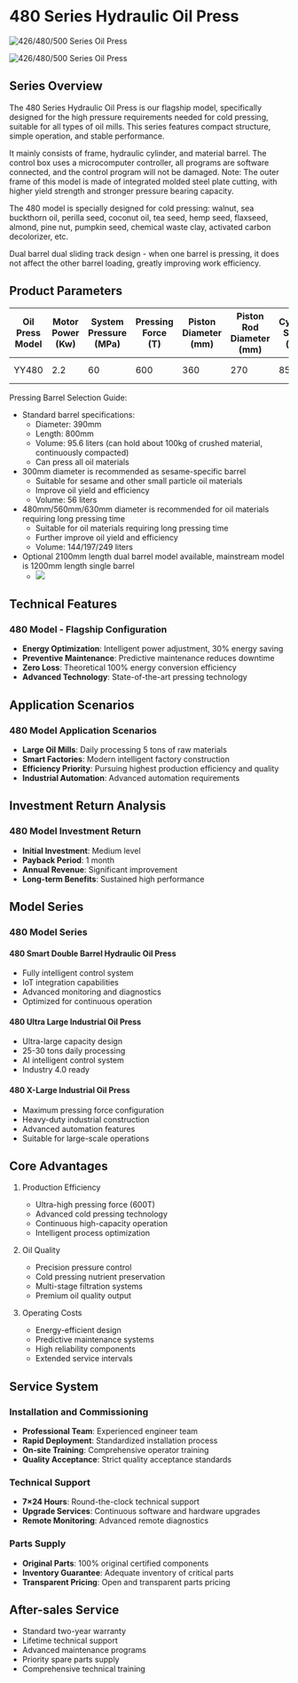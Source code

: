 # 480 Series Hydraulic Oil Press

![426/480/500 Series Oil Press](/images/355-500-series.jpg)

![426/480/500 Series Oil Press](https://i.postimg.cc/B37vQBfQ/202509021407809.png?dl=1)

## Series Overview

The 480 Series Hydraulic Oil Press is our flagship model, specifically designed for the high pressure requirements needed for cold pressing, suitable for all types of oil mills. This series features compact structure, simple operation, and stable performance.

It mainly consists of frame, hydraulic cylinder, and material barrel. The control box uses a microcomputer controller, all programs are software connected, and the control program will not be damaged. Note: The outer frame of this model is made of integrated molded steel plate cutting, with higher yield strength and stronger pressure bearing capacity.

The 480 model is specially designed for cold pressing: walnut, sea buckthorn oil, perilla seed, coconut oil, tea seed, hemp seed, flaxseed, almond, pine nut, pumpkin seed, chemical waste clay, activated carbon decolorizer, etc.

Dual barrel dual sliding track design - when one barrel is pressing, it does not affect the other barrel loading, greatly improving work efficiency.

## Product Parameters

| Oil Press Model | Motor Power (Kw) | System Pressure (MPa) | Pressing Force (T) | Piston Diameter (mm) | Piston Rod Diameter (mm) | Cylinder Stroke (mm) | Barrel Inner Diameter (mm) | Barrel Height (mm) | Oil Press Weight (KG) | Total Weight (T) | External Dimensions (mm) |
|----------------|------------------|----------------------|-------------------|---------------------|------------------------|---------------------|---------------------------|-------------------|---------------------|-----------------|-------------------------|
| YY480          | 2.2              | 60                   | 600               | 360                 | 270                    | 850                 | 390                       | 800               | 5-100               | 2.6-3.3         | 1200×1200×2700          |

Pressing Barrel Selection Guide:
+ Standard barrel specifications:
  - Diameter: 390mm
  - Length: 800mm
  - Volume: 95.6 liters (can hold about 100kg of crushed material, continuously compacted)
  - Can press all oil materials
+ 300mm diameter is recommended as sesame-specific barrel
    - Suitable for sesame and other small particle oil materials
    - Improve oil yield and efficiency
    - Volume: 56 liters
+ 480mm/560mm/630mm diameter is recommended for oil materials requiring long pressing time
    - Suitable for oil materials requiring long pressing time
    - Further improve oil yield and efficiency
    - Volume: 144/197/249 liters
+ Optional 2100mm length dual barrel model available, mainstream model is 1200mm length single barrel
    + ![](https://i.postimg.cc/FrLVzsz9/202509021358425.png?dl=1)

## Technical Features

### 480 Model - Flagship Configuration
- **Energy Optimization**: Intelligent power adjustment, 30% energy saving
- **Preventive Maintenance**: Predictive maintenance reduces downtime
- **Zero Loss**: Theoretical 100% energy conversion efficiency
- **Advanced Technology**: State-of-the-art pressing technology

## Application Scenarios

### 480 Model Application Scenarios
- **Large Oil Mills**: Daily processing 5 tons of raw materials
- **Smart Factories**: Modern intelligent factory construction
- **Efficiency Priority**: Pursuing highest production efficiency and quality
- **Industrial Automation**: Advanced automation requirements

## Investment Return Analysis

### 480 Model Investment Return
- **Initial Investment**: Medium level
- **Payback Period**: 1 month
- **Annual Revenue**: Significant improvement
- **Long-term Benefits**: Sustained high performance

## Model Series

### 480 Model Series

#### 480 Smart Double Barrel Hydraulic Oil Press
- Fully intelligent control system
- IoT integration capabilities
- Advanced monitoring and diagnostics
- Optimized for continuous operation

#### 480 Ultra Large Industrial Oil Press
- Ultra-large capacity design
- 25-30 tons daily processing
- AI intelligent control system
- Industry 4.0 ready

#### 480 X-Large Industrial Oil Press
- Maximum pressing force configuration
- Heavy-duty industrial construction
- Advanced automation features
- Suitable for large-scale operations

## Core Advantages
1. Production Efficiency
   - Ultra-high pressing force (600T)
   - Advanced cold pressing technology
   - Continuous high-capacity operation
   - Intelligent process optimization

2. Oil Quality
   - Precision pressure control
   - Cold pressing nutrient preservation
   - Multi-stage filtration systems
   - Premium oil quality output

3. Operating Costs
   - Energy-efficient design
   - Predictive maintenance systems
   - High reliability components
   - Extended service intervals

## Service System

### Installation and Commissioning
- **Professional Team**: Experienced engineer team
- **Rapid Deployment**: Standardized installation process
- **On-site Training**: Comprehensive operator training
- **Quality Acceptance**: Strict quality acceptance standards

### Technical Support
- **7×24 Hours**: Round-the-clock technical support
- **Upgrade Services**: Continuous software and hardware upgrades
- **Remote Monitoring**: Advanced remote diagnostics

### Parts Supply
- **Original Parts**: 100% original certified components
- **Inventory Guarantee**: Adequate inventory of critical parts
- **Transparent Pricing**: Open and transparent parts pricing

## After-sales Service
- Standard two-year warranty
- Lifetime technical support
- Advanced maintenance programs
- Priority spare parts supply
- Comprehensive technical training
